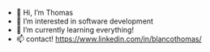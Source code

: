 - 👋 Hi, I’m Thomas
- 👀 I’m interested in software development 
- 🌱 I’m currently learning everything! 
- 📫 contact! https://www.linkedin.com/in/blancothomas/


